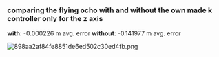 ### comparing the flying ocho with and without the own made k controller only for the z axis

**with**: -0.000226 m avg. error
**without**: -0.141977 m avg. error

![898aa2af84fe8851de6ed502c30ed4fb.png](898aa2af84fe8851de6ed502c30ed4fb.png)

